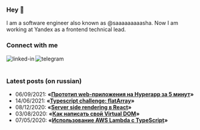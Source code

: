 ### Hey 👋

I am a software engineer also known as @saaaaaaaaasha. Now I am working at Yandex as a frontend technical lead.

### Connect with me

[<img align="left" alt="linked-in" src="https://img.shields.io/badge/linkedin-%230077B5.svg?&style=for-the-badge&logo=linkedin&logoColor=white" />](https://www.linkedin.com/in/saaaaaaaaasha/) 

[<img align="left" alt="telegram" src="https://img.shields.io/badge/telegram@amorgunov-%230077B5.svg?&style=for-the-badge&logo=telegram&color=fedcba" />](https://t.me/amorgunov)

<br>
<br>

### Latest posts (on russian)

<!-- BLOG-POST-LIST:START -->
- 06/09/2021: **«[Прототип web-приложения на Hyperapp за 5 минут](https://amorgunov.com/posts/2021-09-06-web-app-prototype-on-hyperapp/)»**
- 14/06/2021: **«[Typescript challenge: flatArray](https://amorgunov.com/posts/2021-06-14-typescript-challenge-flat-array/)»**
- 08/12/2020: **«[Server side rendering в React](https://amorgunov.com/posts/2020-12-08-server-side-rendering-in-react/)»**
- 03/08/2020: **«[Как написать свой Virtual DOM](https://amorgunov.com/posts/2020-08-03-create-own-virtual-dom/)»**
- 07/05/2020: **«[Использование AWS Lambda с TypeScript](https://amorgunov.com/posts/2020-05-07-using-aws-lambda-with-typescript/)»**<!-- BLOG-POST-LIST:END -->
